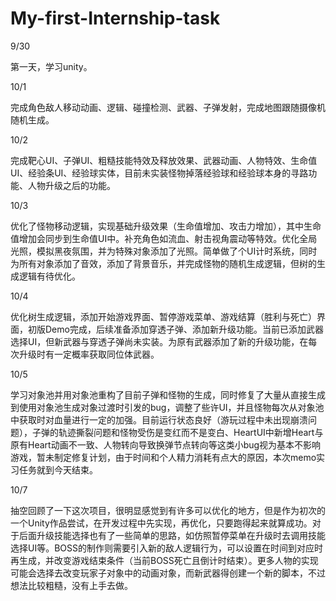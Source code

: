 # My-first-Internship-task
9/30

第一天，学习unity。

10/1

完成角色敌人移动动画、逻辑、碰撞检测、武器、子弹发射，完成地图跟随摄像机随机生成。

10/2

完成靶心UI、子弹UI、粗糙技能特效及释放效果、武器动画、人物特效、生命值UI、经验条UI、经验球实体，目前未实装怪物掉落经验球和经验球本身的寻路功能、人物升级之后的功能。

10/3

优化了怪物移动逻辑，实现基础升级效果（生命值增加、攻击力增加），其中生命值增加会同步到生命值UI中。补充角色如流血、射击视角震动等特效。优化全局光照，模拟黑夜氛围，并为特殊对象添加了光照。简单做了个UI计时系统，同时为所有对象添加了音效，添加了背景音乐，并完成怪物的随机生成逻辑，但树的生成逻辑有待优化。

10/4

优化树生成逻辑，添加开始游戏界面、暂停游戏菜单、游戏结算（胜利与死亡）界面，初版Demo完成，后续准备添加穿透子弹、添加新升级功能。当前已添加武器选择UI，但新武器与穿透子弹尚未实装。为原有武器添加了新的升级功能，在每次升级时有一定概率获取同位体武器。

10/5

学习对象池并用对象池重构了目前子弹和怪物的生成，同时修复了大量从直接生成到使用对象池生成对象过渡时引发的bug，调整了些许UI，并且怪物每次从对象池中获取时对血量进行一定的加强。目前运行状态良好（游玩过程中未出现崩溃问题），子弹的轨迹撕裂问题和怪物受伤是变红而不是变白、HeartUI中新增Heart与原有Heart动画不一致、人物转向导致换弹节点转向等这类小bug视为基本不影响游戏，暂未制定修复计划，由于时间和个人精力消耗有点大的原因，本次memo实习任务就到今天结束。

10/7

抽空回顾了一下这次项目，很明显感觉到有许多可以优化的地方，但是作为初次的一个Unity作品尝试，在开发过程中先实现，再优化，只要跑得起来就算成功。对于后面升级技能选择也有了一些简单的思路，如仿照暂停菜单在升级时去调用技能选择UI等。BOSS的制作则需要引入新的敌人逻辑行为，可以设置在时间到对应时再生成，并改变游戏结束条件（当前BOSS死亡且倒计时结束）。更多人物的实现可能会选择去改变玩家子对象中的动画对象，而新武器得创建一个新的脚本，不过想法比较粗糙，没有上手去做。
